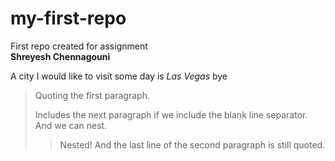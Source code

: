 # my-first-repo
First repo created for assignment <br>
__Shreyesh Chennagouni__

A city I would like to visit some day is *Las Vegas*
bye

> Quoting the first paragraph.
>
>Includes the next paragraph if we include
the blank line separator.
And we can nest.
>> Nested!
And the last line of the second paragraph
is still quoted.
